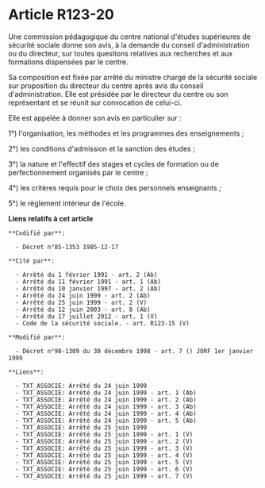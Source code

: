 # Article R123-20

Une commission pédagogique du centre national d'études supérieures de sécurité sociale donne son avis, à la demande du
conseil d'administration ou du directeur, sur toutes questions relatives aux recherches et aux formations dispensées par le
centre.

Sa composition est fixée par arrêté du ministre chargé de la sécurité sociale sur proposition du directeur du centre après
avis du conseil d'administration. Elle est présidée par le directeur du centre ou son représentant et se réunit sur
convocation de celui-ci.

Elle est appelée à donner son avis en particulier sur : 

1°) l'organisation, les méthodes et les programmes des enseignements ; 

2°) les conditions d'admission et la sanction des études ; 

3°) la nature et l'effectif des stages et cycles de formation ou de perfectionnement organisés par le centre ; 

4°) les critères requis pour le choix des personnels enseignants ;

5°) le règlement intérieur de l'école.

**Liens relatifs à cet article**

	**Codifié par**:

	  - Décret n°85-1353 1985-12-17

	**Cité par**:

	  - Arrêté du 1 février 1991 - art. 2 (Ab)
	  - Arrêté du 11 février 1991 - art. 1 (Ab)
	  - Arrêté du 10 janvier 1997 - art. 2 (Ab)
	  - Arrêté du 24 juin 1999 - art. 2 (Ab)
	  - Arrêté du 25 juin 1999 - art. 2 (V)
	  - Arrêté du 12 juin 2003 - art. 8 (Ab)
	  - Arrêté du 17 juillet 2012 - art. 1 (V)
	  - Code de la sécurité sociale. - art. R123-15 (V)

	**Modifié par**:

	  - Décret n°98-1309 du 30 décembre 1998 - art. 7 () JORF 1er janvier 1999

	**Liens**:

	  - TXT_ASSOCIE: Arrêté du 24 juin 1999
	  - TXT_ASSOCIE: Arrêté du 24 juin 1999 - art. 1 (Ab)
	  - TXT_ASSOCIE: Arrêté du 24 juin 1999 - art. 2 (Ab)
	  - TXT_ASSOCIE: Arrêté du 24 juin 1999 - art. 3 (Ab)
	  - TXT_ASSOCIE: Arrêté du 24 juin 1999 - art. 4 (Ab)
	  - TXT_ASSOCIE: Arrêté du 24 juin 1999 - art. 5 (Ab)
	  - TXT_ASSOCIE: Arrêté du 25 juin 1999
	  - TXT_ASSOCIE: Arrêté du 25 juin 1999 - art. 1 (V)
	  - TXT_ASSOCIE: Arrêté du 25 juin 1999 - art. 2 (V)
	  - TXT_ASSOCIE: Arrêté du 25 juin 1999 - art. 3 (V)
	  - TXT_ASSOCIE: Arrêté du 25 juin 1999 - art. 4 (V)
	  - TXT_ASSOCIE: Arrêté du 25 juin 1999 - art. 5 (V)
	  - TXT_ASSOCIE: Arrêté du 25 juin 1999 - art. 6 (V)
	  - TXT_ASSOCIE: Arrêté du 25 juin 1999 - art. 7 (V)
